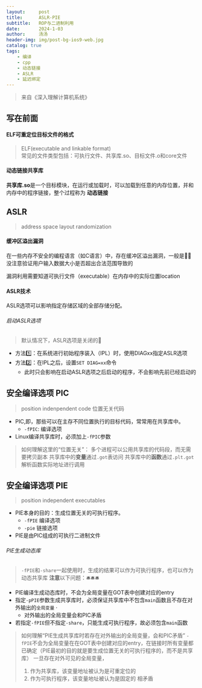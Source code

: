```yaml
---
layout:     post
title:      ASLR-PIE
subtitle:   ROP与二进制利用
date:       2024-1-03
author:     汤汤
header-img: img/post-bg-ios9-web.jpg
catalog: true
tags:
    - 编译
    - cpp
    - 动态链接
    - ASLR
    - 延迟绑定
---
```

> 来自《深入理解计算机系统》  

## 写在前面
#### ELF可重定位目标文件的格式
> ELF(executable and linkable format)  
>   常见的文件类型包括：可执行文件、共享库.so、目标文件.o和core文件  

#### 动态链接共享库

**共享库.so**是一个目标模块，在运行或加载时，可以加载到任意的内存位置，并和内存中的程序链接，整个过程称为 **动态链接**  

## ASLR
> address space layout randomization

#### 缓冲区溢出漏洞  
在一些内存不安全的编程语言（如C语言）中，存在缓冲区溢出漏洞，一般是👨‍💻没注意验证用户输入数据大小是否超出合法范围导致的  

漏洞利用需要知道可执行文件（executable）在内存中的实际位置location  

#### ASLR技术
ASLR选项可以影响指定存储区域的全部存储分配。  
###### 启动ASLR选项
> 默认情况下，ASLR选项是关闭的🚫

+ 方法1️⃣：在系统进行初始程序装入（IPL）时，使用DIAGxx指定ASLR选项
+ 方法2️⃣：在IPL之后，设置`SET DIAG=xx`命令   
  + 此时只会影响在启动ASLR选项之后启动的程序，不会影响先前已经启动的  
 
## 安全编译选项 PIC
> position indenpendent code 位置无关代码
+ PIC,即，那些可以在主存不同位置执行的目标代码，常常用在共享库中。 
  + `-fPIC`: 编译选项
+ Linux编译共享库时，必须加上`-fPIC`参数   

> 如何理解这里的“位置无关”：
>   多个进程可以公用共享库的代码段，而无需要拷贝副本
>   共享库中的**变量**通过`.got`表访问
>   共享库中的**函数**通过`.plt.got`解析函数实际地址进行调用

## 安全编译选项 PIE
> position independent executables  

+ PIE本身的目的：生成位置无关的可执行程序。
  + `-fPIE` 编译选项  
  + `-pie` 链接选项  
+ PIE是由PIC组成的可执行二进制文件  

###### PIE生成动态库
> `-fPIE`和`-share`一起使用时，生成的结果可以作为可执行程序，也可以作为动态共享库
**注意**以下问题：🛎️🛎️🛎️
+ PIE编译生成动态库时，不会为全局变量在GOT表中创建对应的entry
+ 指定`-pPIE`参数生成共享库时，必须保证共享库中不包含`main`函数且不存在对外输出的`全局变量`  ·
  + 对外输出的全局变量会和PIC矛盾 
+ 若指定`-fPIE`但不指定`-share`，只能生成可执行程序，故必须包含`main`函数

> 如何理解“PIE生成共享库时若存在对外输出的全局变量，会和PIC矛盾”
>   `-fPIE`不会为全局变量在在GOT表中创建对应的entry，在链接时所有变量都已确定（PIE最初的目的就是要生成位置无关的可执行程序的，而不是共享库）
>   一旦存在对外可见的全局变量，
>   1. 作为共享库，该变量地址被认为是可重定位的  
>   2. 作为可执行程序，该变量地址被认为是固定的 
>   相矛盾   